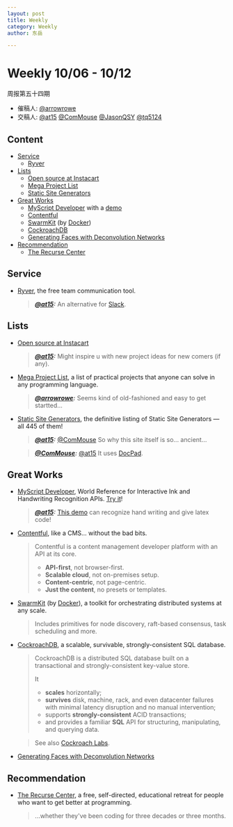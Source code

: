 ```yaml
---
layout: post
title: Weekly
category: Weekly
author: 东岳

---
```


# Weekly 10/06 - 10/12

周报第五十四期

- 催稿人:
  [@arrowrowe][mie]
- 交稿人:
  [@at15][at15]
  [@ComMouse][dou]
  [@JasonQSY][qsy]
  [@tq5124][tq]

[at15]: https://github.com/at15
[mie]: https://github.com/arrowrowe
[dou]: https://github.com/ComMouse
[qsy]: https://github.com/JasonQSY
[tq]: https://github.com/tq5124

## Content

- [Service](#user-content-service)
  - [Ryver](https://ryver.com/)
- [Lists](#user-content-lists)
  - [Open source at Instacart](https://www.instacart.com/opensource)
  - [Mega Project List](https://github.com/karan/Projects)
  - [Static Site Generators](https://staticsitegenerators.net/)
- [Great Works](#user-content-great-works)
  - [MyScript Developer](https://dev.myscript.com/) with a [demo](https://webdemo.myscript.com/views/math.html)
  - [Contentful](https://www.contentful.com/)
  - [SwarmKit](https://github.com/docker/swarmkit) (by [Docker](https://github.com/docker))
  - [CockroachDB](https://github.com/cockroachdb/cockroach)
  - [Generating Faces with Deconvolution Networks](https://github.com/zo7/deconvfaces)
- [Recommendation](#user-content-great-recommendation)
  - [The Recurse Center](https://www.recurse.com/)

## Service

- [Ryver](https://ryver.com/), the free team communication tool.

  > ___[@at15][at15]:___ An alternative for [Slack](https://slack.com/).

## Lists

- [Open source at Instacart](https://www.instacart.com/opensource)

  > ___[@at15][at15]:___ Might inspire u with new project ideas for new comers (if any).
- [Mega Project List](https://github.com/karan/Projects), a list of practical projects that anyone can solve in any programming language.

  > ___[@arrowrowe][mie]:___ Seems kind of old-fashioned and easy to get startted...
- [Static Site Generators](https://staticsitegenerators.net/), the definitive listing of Static Site Generators — all 445 of them!

  > ___[@at15][at15]:___ [@ComMouse][dou] So why this site itself is so... ancient...

  > ___[@ComMouse][dou]:___ [@at15][at15] It uses [DocPad](http://docpad.org/).

## Great Works

- [MyScript Developer](https://dev.myscript.com/), World Reference for Interactive Ink and Handwriting Recognition APIs. [Try it](https://webdemo.myscript.com/views/math.html)!

  > ___[@at15][at15]:___ [This demo](https://webdemo.myscript.com/views/math.html) can recognize hand writing and give latex code!
- [Contentful](https://www.contentful.com/), like a CMS... without the bad bits.

  > Contentful is a content management developer platform with an API at its core.
  >
  > - __API-first__, not browser-first.
  > - __Scalable cloud__, not on-premises setup.
  > - __Content-centric__, not page-centric.
  > - __Just the content__, no presets or templates.
- [SwarmKit](https://github.com/docker/swarmkit) (by [Docker](https://github.com/docker)), a toolkit for orchestrating distributed systems at any scale.

  > Includes primitives for node discovery, raft-based consensus, task scheduling and more.
- [CockroachDB](https://github.com/cockroachdb/cockroach), a scalable, survivable, strongly-consistent SQL database.

  > CockroachDB is a distributed SQL database built on a transactional and strongly-consistent key-value store.
  >
  > It
  > - **scales** horizontally;
  > - **survives** disk, machine, rack, and even datacenter failures with minimal latency disruption and no manual intervention;
  > - supports **strongly-consistent** ACID transactions;
  > - and provides a familiar **SQL** API for structuring, manipulating, and querying data.

  > See also [Cockroach Labs](https://www.cockroachlabs.com/).
- [Generating Faces with Deconvolution Networks](https://github.com/zo7/deconvfaces)

## Recommendation

- [The Recurse Center](https://www.recurse.com/), a free, self-directed, educational retreat for people who want to get better at programming.

  > ...whether they've been coding for three decades or three months.

